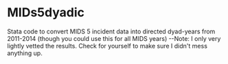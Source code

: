 # MIDs5dyadic
Stata code to convert MIDS 5 incident data into directed dyad-years from 2011-2014 (though you could use this for all MIDS years)
--Note: I only very lightly vetted the results. Check for yourself to make sure I didn't mess anything up.
